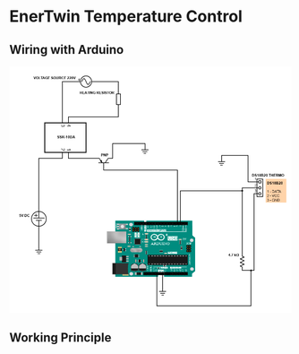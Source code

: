 # EnerTwin Temperature Control
## Wiring with Arduino
![plot](./pictures/ConnectingScheme.png)
## Working Principle
